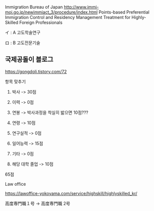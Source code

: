 Immigration Bureau of Japan
<http://www.immi-moj.go.jp/newimmiact_3/procedure/index.html>
Points-based Preferential Immigration Control and Residency Management Treatment for Highly-Skilled Foreign Professionals

イ : A 고도학술연구

ロ : B 고도전문기술



국제공돌이 블로그
---
<https://gongdoli.tistory.com/72>

항목 맞추기

1. 박사 -> 30점

2. 이력 -> 0점

3. 연봉 -> 박사과정을 착실히 밟으면 10점???

4. 연령 -> 10점

5. 연구실적 -> 0점

6. 일어능력 -> 15점

7. 기타 -> 0점

8. 해당 대학 졸업 -> 10점

65점

Law office

<https://lawoffice-yokoyama.com/service/highskill/highlyskilled_kr/>

高度専門職１号 ->  高度専門職 2号
